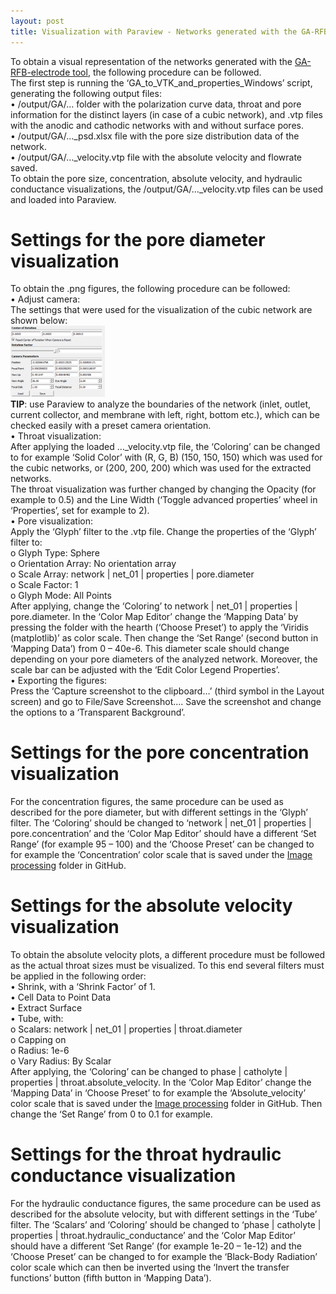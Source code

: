 ```yaml
---
layout: post
title: Visualization with Paraview - Networks generated with the GA-RFB-electrode tool
---
```


To obtain a visual representation of the networks generated with the [GA-RFB-electrode tool](https://github.com/MaximevdHeijden/GA-RFB-electrode), the following procedure can be followed.\
The first step is running the ‘GA_to_VTK_and_properties_Windows’ script, generating the following output files:\
    •	/output/GA/… folder with the polarization curve data, throat and pore information for the distinct layers (in case of a cubic network), and .vtp files with the anodic and cathodic networks with and without surface pores.\
    •	/output/GA/…_psd.xlsx file with the pore size distribution data of the network.\
    •	 /output/GA/…_velocity.vtp file with the absolute velocity and flowrate saved.\
To obtain the pore size, concentration, absolute velocity, and hydraulic conductance visualizations, the /output/GA/…_velocity.vtp files can be used and loaded into Paraview.

# Settings for the pore diameter visualization
To obtain the .png figures, the following procedure can be followed:\
    •	Adjust camera:\
        The settings that were used for the visualization of the cubic network are shown below:\
        <img src="/public/blog/camera.png" alt="color photo ftl" width="30%" height="auto" />\
        **TIP**: use Paraview to analyze the boundaries of the network (inlet, outlet, current collector, and membrane with left, right, bottom etc.), which can be checked easily with a preset camera orientation.\
    •	Throat visualization:\
        After applying the loaded …_velocity.vtp file, the ‘Coloring’ can be changed to for example ‘Solid Color’ with (R, G, B) (150, 150, 150) which was used for the cubic networks, or (200, 200, 200) which was used for the extracted networks.\
        The throat visualization was further changed by changing the Opacity (for example to 0.5) and the Line Width (‘Toggle advanced properties’ wheel in ‘Properties’, set for example to 2). \
    •	Pore visualization:\
        Apply the ‘Glyph’ filter to the .vtp file. Change the properties of the ‘Glyph’ filter to:\
        o	Glyph Type: Sphere\
        o	Orientation Array: No orientation array\
        o	Scale Array: network | net_01 | properties | pore.diameter\
        o	Scale Factor: 1\
        o	Glyph Mode: All Points\
        After applying, change the ‘Coloring’ to network | net_01 | properties | pore.diameter. In the ‘Color Map Editor’ change the ‘Mapping Data’ by pressing the folder with the hearth (‘Choose Preset’) to apply the ‘Viridis (matplotlib)’ as color scale. Then change the ‘Set Range’ (second button in ‘Mapping Data’) from 0 – 40e-6. This diameter scale should change depending on your pore diameters of the analyzed network. Moreover, the scale bar can be adjusted with the ‘Edit Color Legend Properties’.\
    •	Exporting the figures:\
        Press the ‘Capture screenshot to the clipboard…’ (third symbol in the Layout screen) and go to File/Save Screenshot…. Save the screenshot and change the options to a ‘Transparent Background’.

# Settings for the pore concentration visualization
For the concentration figures, the same procedure can be used as described for the pore diameter, but with different settings in the ‘Glyph’ filter. The ‘Coloring’ should be changed to ‘network | net_01 | properties | pore.concentration’ and the ‘Color Map Editor’ should have a different ‘Set Range’ (for example 95 – 100) and the ‘Choose Preset’ can be changed to for example the ‘Concentration’ color scale that is saved under the [Image processing](https://github.com/MaximevdHeijden/GA-RFB-electrode/tree/main/Image%20processing) folder in GitHub.

# Settings for the absolute velocity visualization
To obtain the absolute velocity plots, a different procedure must be followed as the actual throat sizes must be visualized. To this end several filters must be applied in the following order:\
    •	Shrink, with a ‘Shrink Factor’ of 1.\
    •	Cell Data to Point Data\
    •	Extract Surface\
    •	Tube, with:\
        o	Scalars: network | net_01 | properties | throat.diameter\
        o	Capping on\
        o	Radius: 1e-6\
        o	Vary Radius: By Scalar\
        After applying, the ‘Coloring’ can be changed to phase | catholyte | properties | throat.absolute_velocity. In the ‘Color Map Editor’ change the ‘Mapping Data’ in ‘Choose Preset’ to for example the ‘Absolute_velocity’ color scale that is saved under the [Image processing](https://github.com/MaximevdHeijden/GA-RFB-electrode/tree/main/Image%20processing) folder in GitHub. Then change the ‘Set Range’ from 0 to 0.1 for example.

# Settings for the throat hydraulic conductance visualization
For the hydraulic conductance figures, the same procedure can be used as described for the absolute velocity, but with different settings in the ‘Tube’ filter. The ‘Scalars’ and ‘Coloring’ should be changed to ‘phase | catholyte | properties | throat.hydraulic_conductance’ and the ‘Color Map Editor’ should have a different ‘Set Range’ (for example 1e-20 – 1e-12) and the ‘Choose Preset’ can be changed to for example the ‘Black-Body Radiation’ color scale which can then be inverted using the ‘Invert the transfer functions’ button (fifth button in ‘Mapping Data’).